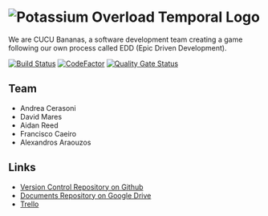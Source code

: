 # ![Potassium Overload Temporal Logo](https://i.imgur.com/TsOll4Y.png "Potassium Overload")

We are CUCU Bananas, a software development team creating a game following our own process called EDD (Epic Driven Development).

[![Build Status](https://travis-ci.com/ka5p3rr/PotassiumOverload.svg?token=6zqbGiC8Zj7buATvxizS&branch=prod)](https://travis-ci.com/ka5p3rr/PotassiumOverload) [![CodeFactor](https://www.codefactor.io/repository/github/ka5p3rr/potassiumoverload/badge)](https://www.codefactor.io/repository/github/ka5p3rr/potassiumoverload) [![Quality Gate Status](https://sonarcloud.io/api/project_badges/measure?project=ka5p3rr_PotassiumOverload&metric=alert_status)](https://sonarcloud.io/dashboard?id=ka5p3rr_PotassiumOverload)

## Team

- Andrea Cerasoni
- David Mares
- Aidan Reed
- Francisco Caeiro
- Alexandros Araouzos

## Links

- [Version Control Repository on Github](https://github.com/ka5p3rr/PotassiumOverload)
- [Documents Repository on Google Drive](https://drive.google.com/drive/folders/1dbS3O5SydY7WfR9uaFYiiVIEHMB-4hp6)
- [Trello](https://trello.com/cucubananas/home)

